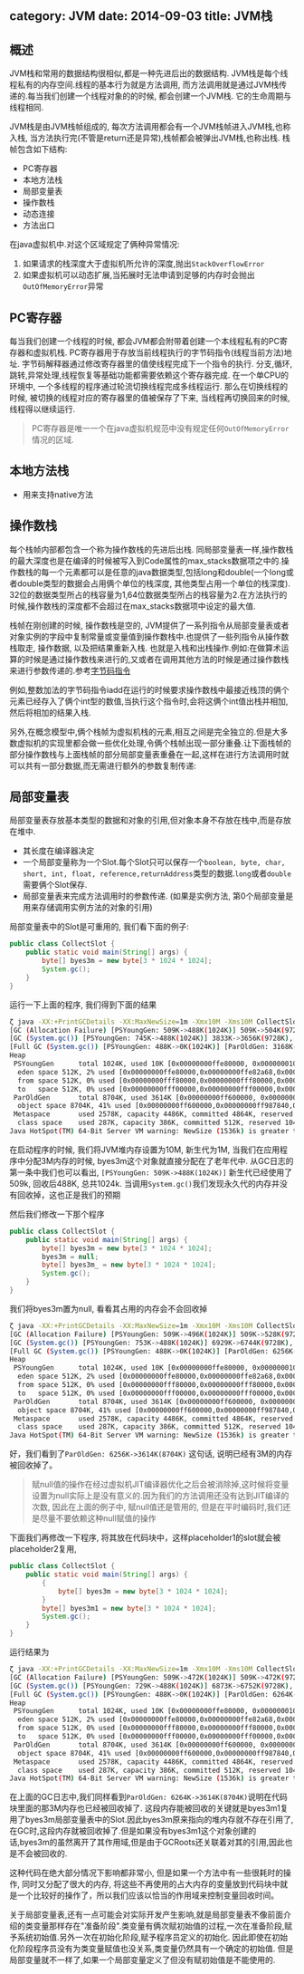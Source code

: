 category: JVM
date: 2014-09-03
title: JVM栈
---
## 概述
JVM栈和常用的数据结构很相似,都是一种先进后出的数据结构. JVM栈是每个线程私有的内存空间.线程的基本行为就是方法调用, 而方法调用就是通过JVM栈传递的.每当我们创建一个线程对象的的时候, 都会创建一个JVM栈. 它的生命周期与线程相同.

JVM栈是由JVM栈帧组成的, 每次方法调用都会有一个JVM栈帧进入JVM栈,也称入栈, 当方法执行完(不管是return还是异常),栈帧都会被弹出JVM栈,也称出栈. 栈帧包含如下结构:
* PC寄存器
* 本地方法栈
* 局部变量表
* 操作数栈
* 动态连接
* 方法出口

在java虚拟机中.对这个区域规定了俩种异常情况:
1. 如果请求的栈深度大于虚拟机所允许的深度,抛出`StackOverflowError`
2. 如果虚拟机可以动态扩展,当拓展时无法申请到足够的内存时会抛出`OutOfMemoryError`异常

## PC寄存器
每当我们创建一个线程的时候, 都会JVM都会附带着创建一个本线程私有的PC寄存器和虚拟机栈. PC寄存器用于存放当前线程执行的字节码指令(线程当前方法)地址. 字节码解释器通过修改寄存器里的值使线程完成下一个指令的执行. 分支,循环,跳转,异常处理,线程恢复等基础功能都需要依赖这个寄存器完成. 在一个单CPU的环境中, 一个多线程的程序通过轮流切换线程完成多线程运行. 那么在切换线程的时候, 被切换的线程对应的寄存器里的值被保存了下来, 当线程再切换回来的时候,线程得以继续运行.

> PC寄存器是唯一一个在java虚拟机规范中没有规定任何`OutOfMemoryError`情况的区域.

## 本地方法栈
* 用来支持native方法

## 操作数栈
每个栈帧内部都包含一个称为操作数栈的先进后出栈. 同局部变量表一样,操作数栈的最大深度也是在编译的时候被写入到Code属性的max_stacks数据项之中的.操作数栈的每一个元素都可以是任意的java数据类型,包括long和double(一个long或者double类型的数据会占用俩个单位的栈深度, 其他类型占用一个单位的栈深度). 32位的数据类型所占的栈容量为1,64位数据类型所占的栈容量为2.在方法执行的时候,操作数栈的深度都不会超过在max_stacks数据项中设定的最大值. 

栈帧在刚创建的时候, 操作数栈是空的, JVM提供了一系列指令从局部变量表或者对象实例的字段中复制常量或变量值到操作数栈中.也提供了一些列指令从操作数栈取走, 操作数据, 以及把结果重新入栈. 也就是入栈和出栈操作.例如:在做算术运算的时候是通过操作数栈来进行的,又或者在调用其他方法的时候是通过操作数栈来进行参数传递的.参考[字节码指令](http://www.ming15.wang/2014/09/08/jvm/%E5%AD%97%E8%8A%82%E7%A0%81%E6%8C%87%E4%BB%A4/)

例如,整数加法的字节码指令iadd在运行的时候要求操作数栈中最接近栈顶的俩个元素已经存入了俩个int型的数值,当执行这个指令时,会将这俩个int值出栈并相加,然后将相加的结果入栈.

另外,在概念模型中,俩个栈帧为虚拟机栈的元素,相互之间是完全独立的.但是大多数虚拟机的实现里都会做一些优化处理,令俩个栈帧出现一部分重叠.让下面栈帧的部分操作数栈与上面栈帧的部分局部变量表重叠在一起,这样在进行方法调用时就可以共有一部分数据,而无需进行额外的参数复制传递:

## 局部变量表
局部变量表存放基本类型的数据和对象的引用,但对象本身不存放在栈中,而是存放在堆中.
* 其长度在编译器决定
* 一个局部变量称为一个Slot.每个Slot只可以保存一个`boolean, byte, char, short, int, float, reference,returnAddress`类型的数据.`long`或者`double`需要俩个Slot保存.
* 局部变量表来完成方法调用时的参数传递. (如果是实例方法, 第0个局部变量是用来存储调用实例方法的对象的引用)

局部变量表中的Slot是可重用的, 我们看下面的例子:
```java
public class CollectSlot {
	public static void main(String[] args) {
		byte[] byes3m = new byte[3 * 1024 * 1024];
		System.gc();
	}
}
```
运行一下上面的程序, 我们得到下面的结果
```bash
ζ java -XX:+PrintGCDetails -XX:MaxNewSize=1m -Xmx10M -Xms10M CollectSlot
[GC (Allocation Failure) [PSYoungGen: 509K->488K(1024K)] 509K->504K(9728K), 0.0004559 secs] [Times: user=0.00 sys=0.00, real=0.00 secs]
[GC (System.gc()) [PSYoungGen: 745K->488K(1024K)] 3833K->3656K(9728K), 0.0005722 secs] [Times: user=0.00 sys=0.00, real=0.00 secs]
[Full GC (System.gc()) [PSYoungGen: 488K->0K(1024K)] [ParOldGen: 3168K->3614K(8704K)] 3656K->3614K(9728K), [Metaspace: 2572K->2572K(1056768K)], 0.0045062 secs] [Times: user=0.00 sys=0.00, real=0.00 secs]
Heap
 PSYoungGen      total 1024K, used 10K [0x00000000ffe80000, 0x0000000100000000, 0x0000000100000000)
  eden space 512K, 2% used [0x00000000ffe80000,0x00000000ffe82a68,0x00000000fff00000)
  from space 512K, 0% used [0x00000000fff80000,0x00000000fff80000,0x0000000100000000)
  to   space 512K, 0% used [0x00000000fff00000,0x00000000fff00000,0x00000000fff80000)
 ParOldGen       total 8704K, used 3614K [0x00000000ff600000, 0x00000000ffe80000, 0x00000000ffe80000)
  object space 8704K, 41% used [0x00000000ff600000,0x00000000ff987840,0x00000000ffe80000)
 Metaspace       used 2578K, capacity 4486K, committed 4864K, reserved 1056768K
  class space    used 287K, capacity 386K, committed 512K, reserved 1048576K
Java HotSpot(TM) 64-Bit Server VM warning: NewSize (1536k) is greater than the MaxNewSize (1024k). A new max generation size of 1536k will be used.
```
在启动程序的时候, 我们将JVM堆内存设置为10M, 新生代为1M, 当我们在应用程序中分配3M内存的时候, byes3m这个对象就直接分配在了老年代中. 从GC日志的第一条中我们也可以看出, `[PSYoungGen: 509K->488K(1024K)]` 新生代已经使用了509k, 回收后488K, 总共1024k. 当调用`System.gc()`我们发现永久代的内存并没有回收掉，这也正是我们的预期

然后我们修改一下那个程序
```java
public class CollectSlot {
	public static void main(String[] args) {
		byte[] byes3m = new byte[3 * 1024 * 1024];
		byes3m = null;
		byte[] byes3m_ = new byte[3 * 1024 * 1024];
		System.gc();
	}
}
```
我们将byes3m置为null, 看看其占用的内存会不会回收掉
```bash
ζ java -XX:+PrintGCDetails -XX:MaxNewSize=1m -Xmx10M -Xms10M CollectSlot
[GC (Allocation Failure) [PSYoungGen: 509K->496K(1024K)] 509K->528K(9728K), 0.0005626 secs] [Times: user=0.00 sys=0.00, real=0.00 secs]
[GC (System.gc()) [PSYoungGen: 753K->488K(1024K)] 6929K->6744K(9728K), 0.0006016 secs] [Times: user=0.00 sys=0.00, real=0.00 secs]
[Full GC (System.gc()) [PSYoungGen: 488K->0K(1024K)] [ParOldGen: 6256K->3614K(8704K)] 6744K->3614K(9728K), [Metaspace: 2572K->2572K(1056768K)], 0.0045914 secs] [Times: user=0.00 sys=0.00, real=0.00 secs]
Heap
 PSYoungGen      total 1024K, used 10K [0x00000000ffe80000, 0x0000000100000000, 0x0000000100000000)
  eden space 512K, 2% used [0x00000000ffe80000,0x00000000ffe82a68,0x00000000fff00000)
  from space 512K, 0% used [0x00000000fff80000,0x00000000fff80000,0x0000000100000000)
  to   space 512K, 0% used [0x00000000fff00000,0x00000000fff00000,0x00000000fff80000)
 ParOldGen       total 8704K, used 3614K [0x00000000ff600000, 0x00000000ffe80000, 0x00000000ffe80000)
  object space 8704K, 41% used [0x00000000ff600000,0x00000000ff987840,0x00000000ffe80000)
 Metaspace       used 2578K, capacity 4486K, committed 4864K, reserved 1056768K
  class space    used 287K, capacity 386K, committed 512K, reserved 1048576K
Java HotSpot(TM) 64-Bit Server VM warning: NewSize (1536k) is greater than the MaxNewSize (1024k). A new max generation size of 1536k will be used.
```
好，我们看到了`ParOldGen: 6256K->3614K(8704K)` 这句话, 说明已经有3M的内存被回收掉了。 
> 赋null值的操作在经过虚拟机JIT编译器优化之后会被消除掉,这时候将变量设置为null实际上是没有意义的.因为我们的方法调用还没有达到JIT编译的次数, 因此在上面的例子中, 赋null值还是管用的, 但是在平时编码时,我们还是尽量不要依赖这种null赋值的操作

下面我们再修改一下程序, 将其放在代码块中，这样placeholder1的slot就会被placeholder2复用, 
```java
public class CollectSlot {
	public static void main(String[] args) {
		{
			byte[] byes3m = new byte[3 * 1024 * 1024];
		}
		byte[] byes3m1 = new byte[3 * 1024 * 1024];
		System.gc();
	}
}
```
运行结果为
```bash
ζ java -XX:+PrintGCDetails -XX:MaxNewSize=1m -Xmx10M -Xms10M CollectSlot
[GC (Allocation Failure) [PSYoungGen: 509K->472K(1024K)] 509K->472K(9728K), 0.0006416 secs] [Times: user=0.00 sys=0.00, real=0.00 secs]
[GC (System.gc()) [PSYoungGen: 729K->488K(1024K)] 6873K->6752K(9728K), 0.0038950 secs] [Times: user=0.00 sys=0.00, real=0.00 secs]
[Full GC (System.gc()) [PSYoungGen: 488K->0K(1024K)] [ParOldGen: 6264K->3614K(8704K)] 6752K->3614K(9728K), [Metaspace: 2572K->2572K(1056768K)], 0.0045731 secs] [Times: user=0.00 sys=0.00, real=0.00 secs]
Heap
 PSYoungGen      total 1024K, used 10K [0x00000000ffe80000, 0x0000000100000000, 0x0000000100000000)
  eden space 512K, 2% used [0x00000000ffe80000,0x00000000ffe82a68,0x00000000fff00000)
  from space 512K, 0% used [0x00000000fff80000,0x00000000fff80000,0x0000000100000000)
  to   space 512K, 0% used [0x00000000fff00000,0x00000000fff00000,0x00000000fff80000)
 ParOldGen       total 8704K, used 3614K [0x00000000ff600000, 0x00000000ffe80000, 0x00000000ffe80000)
  object space 8704K, 41% used [0x00000000ff600000,0x00000000ff987840,0x00000000ffe80000)
 Metaspace       used 2578K, capacity 4486K, committed 4864K, reserved 1056768K
  class space    used 287K, capacity 386K, committed 512K, reserved 1048576K
Java HotSpot(TM) 64-Bit Server VM warning: NewSize (1536k) is greater than the MaxNewSize (1024k). A new max generation size of 1536k will be used.
```
在上面的GC日志中,我们同样看到`ParOldGen: 6264K->3614K(8704K)`说明在代码块里面的那3M内存也已经被回收掉了. 这段内存能被回收的关键就是byes3m1复用了byes3m局部变量表中的Slot.因此byes3m原来指向的堆内存就不存在引用了,在GC时,这段内存就被回收掉了.但是如果没有byes3m1这个对象创建的话,byes3m的虽然离开了其作用域,但是由于GCRoots还关联着对其的引用,因此也是不会被回收的.

这种代码在绝大部分情况下影响都非常小, 但是如果一个方法中有一些很耗时的操作, 同时又分配了很大的内存, 将这些不再使用的占大内存的变量放到代码块中就是一个比较好的操作了，所以我们应该以恰当的作用域来控制变量回收时间。

关于局部变量表,还有一点可能会对实际开发产生影响,就是局部变量表不像前面介绍的类变量那样存在"准备阶段".类变量有俩次赋初始值的过程,一次在准备阶段,赋予系统初始值.另外一次在初始化阶段,赋予程序员定义的初始化. 因此即使在初始化阶段程序员没有为类变量赋值也没关系,类变量仍然具有一个确定的初始值. 但是局部变量就不一样了,如果一个局部变量定义了但没有赋初始值是不能使用的.